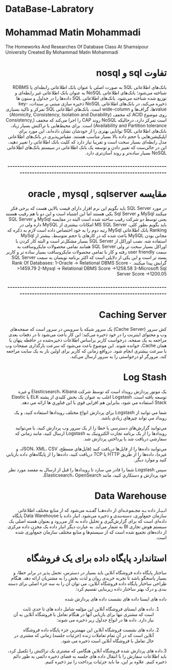 # DataBase-Labratory
# Mohammad Matin Mohammadi
The Homeworks And Researches Of Database Class At Shamsipour University
Created By Mohammad Matin Mohammadi 

<div dir="rtl"> 
  <h1>تفاوت sql  و nosql</h1>
بانک‌های اطلاعاتی SQL به صورت اصلی با عنوان بانک اطلاعاتی رابطه‌ای یا RDBMS شناخته می‌شود؛ بانک‌های اطلاعاتی NoSQL به عنوان بانک اطلاعاتی غیر رابطه‌ای و توزیع شده شناخته می‌شود.
بانک‌های اطلاعاتی SQL داده‌ها را در جداول و ستون ها ذخیره می‌کند، در بانک‌های اطلاعاتی NoSQL ذخیره سازی مبتنی بر سندات، key-valueها، گراف‌ها و wide-column است.
بانک‌های اطلاعاتی SQL تمرکز و تاکید بسیاری روی موضوع ACID که مخفف (Atomicity, Consistency, Isolation and Durability) است تمرکز دارد، درحالیکه NoSQL روند CAP را اجرا می‌کند که مخفف (Consistency, Availability and Partition tolerance) است. 
برای محیط‌هایی با تراکنش بسیار زیاد، بانک‌های اطلاعاتی SQL توانایی بهتری را از خودشان نشان داده‌اند، این مورد برای اپلیکیشن‌هایی با حجم داده بالا بسیار مناسب هستند.
مقیاس‌پذیری در بانک‌های اطلاعاتی مدل رابطه‌ای بسیار سخت است و تقریبا نیاز دارد که کلیت بانک اطلاعاتی را تغییر دهید، این در حالی‌ست که تغییر دادن و توسعه یک بانک اطلاعاتی در سیستم بانک‌های اطلاعاتی NoSQL بسیار ساده‌تر و روند آسان‌تری دارد.
  <h3>-----------------------------------------------------------------------------------------------------------------------------</h3>
    <h1>مقایسه oracle , mysql , sqlserver</h1>
  <div dir="rtl"> 
در مورد SQL Server باید بگویم این نرم افزار دارای قیمت بالایی هست که برخی فکر میکنند MySql و Sql Server یکی هستند اما این اشتباه است و این دو با هم رقیب هستند یعنی توسط دو شرکت رقیب ساخته شده است البته در مقایسه MySql و SQL Server باید بگویم بطور کلی، MS SQL Server امکانات بیشتری از MySQL داره ولی در Ranking بانک اطلاعاتی MySql رتبه دوم را به خود اختصاص داده است لازم به ذکره که مجانی بودن MySQL باعث شده که در کارهای با حجم متوسط، بیشتر از MySql استفاده شه.
نصب اوراكل از SQL Server بسيار مشكل‌تر است و البته كار كردن با اوراکل بسیار سخت تر ولی SQL Server همانند تمامی محصولات مایکروسافت به سمت user friendly رفته و کار با تمامی محصولات مایکروسافت بسیار ساده تر و کاربر پسند تر است و این یکی از دلایلی است که اکثر برنامه نویسان به سمت SQL Server گرایش پیدا میکنند.
Rank Of Databases:
1-Oracle -> Relational DBMS        Score ->1459.79
2-Mysql  -> Relational DBMS        Score ->1258.58
3-Microsoft Sql Server             Score ->1200.05
<h3>-----------------------------------------------------------------------------------------------------------------------------</h3>

<h1>Caching Server</h1>
کش سرور (Cache Server) یک سرور شبکه یا سرویس در سرور است که صفحه‌های وب و محتوای اینترنت را در خود ذخیره می‌کند؛ این کار باعث می‌شود تا در دفعات بعدی مراجعه به یک صفحه، درخواست کاربر براساس اطلاعات ذخیره‌شده در حافظه پنهان یا همان Cache، خوانده شوند. این موضوع باعث می‌شود که سرعت بارگذاری صفحات وب با سرعت بیشتری انجام شود. درواقع زمانی که کاربر برای اولین بار به یک سایت مراجعه کند، مرورگر او درخواستی را به سرور ارسال می‌کند.

<h1>Log Stash</h1>
  يک موتور پردازش رويداد است که توسط شرکت Elasticsearch، Kibana و غيره توسعه يافته است. Logstash اغلب به عنوان يک بخش کليدي از پشته ELK يا Elastic Stack استفاده مي شود، بنابراين هم افزايي قوي با اين فناوري ها ارائه مي دهد.

شما مي توانيد از Logstash براي پردازش انواع مختلف رويدادها استفاده کنيد، و يک رويداد مي تواند چيزهاي زيادي باشد.

مي‌توانيد گزارش‌هاي دسترسي يا خطا را از يک سرور وب پردازش کنيد، يا مي‌توانيد رويدادها را از يک برنامه تجارت الکترونيک به Logstash ارسال کنيد، مانند زماني که سفارشي دريافت شد يا پرداختي پردازش شد.

مي‌توانيد داده‌ها را از فايل‌ها دريافت کنيد (فايل‌هاي مسطح، JSON، XML، CSV، و غيره)، داده‌ها را از طريق HTTP يا TCP دريافت کنيد، داده‌ها را از پايگاه‌هاي داده بازيابي کنيد و موارد ديگر.

سپس Logstash شما را قادر مي سازد تا رويدادها را قبل از ارسال به مقصد مورد نظر خود پردازش و دستکاري کنيد، مانند Elasticsearch، OpenSearch،


<h1>Data Warehouse</h1>
انـبـار داده بـه مجـموعـه‌ای از داده‌هــا گفـتـه می‌شود که از منابع مختلف اطلاعاتی سازمان جمع‌آوری، دسته‌بندی و ذخیره می‌شود.
انبار داده یا Data Warehouse پایگاه داده‌ای است که برای گزارش‌گیری و تحلیل داده به کار می‌رود و بعنوان هسته اصلی یک سیستم هوش تجاری BI به شمار می‌آید. به عبارت دیگر انبار داده یک مخزن داده مرکزی از داده‌های تجمیع شده است که از سیستم‌ها و منابع مختلف سازمان جمع‌آوری شده است.



<h1>استاندارد پایگاه داده برای یک فروشگاه</h1>
ساختار پایگاه داده فروشگاه آنلاین باید بسیار در دسترس، تحمل پذیر در برابر خطا، و بسیار پاسخگو باشد تا تجربه خریدی روان و لذت بخش را به مشتریان ارائه دهد. هنگام طراحی ساختار پایگاه داده فروشگاه آنلاین، می توان آن را به سه جزء اصلی برای دسته بندی و درک بهتر ساختار داده زیربنایی تقسیم کرد:

داده های ایستا
داده های نشست
داده های پردازش شده


1. داده های ایستای فروشگاه آنلاین
این مؤلفه شامل داده های تا حدی ثابت است که مشتری تنها برای بازیابی آنها در هنگام تعامل با فروشگاه آنلاین به آن نیاز دارد. داده ها در انواع جداول زیر ذخیره می شوند:

2. داده های نشست فروشگاه آنلاین
این مهمترین جزء پایگاه داده فروشگاه آنلاین است که در آن تمام تعاملات زنده (جزئیات جلسه) زمانی که مشتری در حال تعامل با فروشگاه آنلاین است ذخیره می شود.

3.داده های پردازش شده فروشگاه آنلاین
هنگامی که مشتری یک تراکنش را تکمیل کرد، باید اطلاعات سفارش را با انتقال داده های جلسه به فضای ذخیره دائمی به طور دائم ذخیره کنیم. علاوه بر این، ما باید جزئیات پرداخت را نیز ذخیره کنیم.
